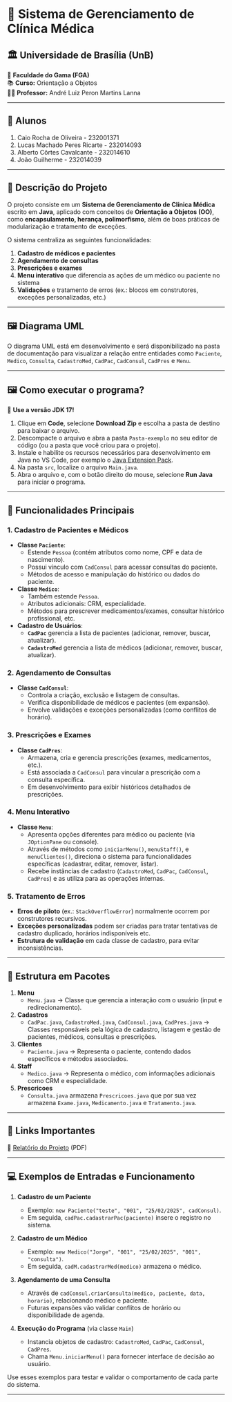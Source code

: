 # 📌 **Sistema de Gerenciamento de Clínica Médica**

## 🏛️ Universidade de Brasília (UnB)  
📍 **Faculdade do Gama (FGA)**  
📚 **Curso:** Orientação a Objetos  
👨‍🏫 **Professor:** André Luiz Peron Martins Lanna  

---

## 👥 **Alunos**  
1. Caio Rocha de Oliveira - 232001371  
2. Lucas Machado Peres Ricarte - 232014093  
3. Alberto Côrtes Cavalcante - 232014610  
4. João Guilherme - 232014039  

---

## 📖 **Descrição do Projeto**  
O projeto consiste em um **Sistema de Gerenciamento de Clínica Médica** escrito em **Java**, aplicado com conceitos de **Orientação a Objetos (OO)**, como **encapsulamento, herança, polimorfismo**, além de boas práticas de modularização e tratamento de exceções.  

O sistema centraliza as seguintes funcionalidades:  
1. **Cadastro de médicos e pacientes**  
2. **Agendamento de consultas**  
3. **Prescrições e exames**  
4. **Menu interativo** que diferencia as ações de um médico ou paciente no sistema  
5. **Validações** e tratamento de erros (ex.: blocos em construtores, exceções personalizadas, etc.)

---

## 🖼️ **Diagrama UML**  
O diagrama UML está em desenvolvimento e será disponibilizado na pasta de documentação para visualizar a relação entre entidades como `Paciente`, `Medico`, `Consulta`, `CadastroMed`, `CadPac`, `CadConsul`, `CadPres` e `Menu`.

---

## 🖼️ **Como executar o programa?**

📌 **Use a versão JDK 17!**

1. Clique em **Code**, selecione **Download Zip** e escolha a pasta de destino para baixar o arquivo.  
2. Descompacte o arquivo e abra a pasta `Pasta-exemplo` no seu editor de código (ou a pasta que você criou para o projeto).  
3. Instale e habilite os recursos necessários para desenvolvimento em Java no VS Code, por exemplo o [Java Extension Pack](https://marketplace.visualstudio.com/items?itemName=vscjava.vscode-java-pack).  
4. Na pasta `src`, localize o arquivo `Main.java`.  
5. Abra o arquivo e, com o botão direito do mouse, selecione **Run Java** para iniciar o programa.  

---

## 🎯 **Funcionalidades Principais**

### 1. Cadastro de Pacientes e Médicos  
- **Classe `Paciente`**:  
  - Estende `Pessoa` (contém atributos como nome, CPF e data de nascimento).  
  - Possui vínculo com `CadConsul` para acessar consultas do paciente.  
  - Métodos de acesso e manipulação do histórico ou dados do paciente.  
- **Classe `Medico`**:  
  - Também estende `Pessoa`.  
  - Atributos adicionais: CRM, especialidade.  
  - Métodos para prescrever medicamentos/exames, consultar histórico profissional, etc.  
- **Cadastro de Usuários**:  
  - **`CadPac`** gerencia a lista de pacientes (adicionar, remover, buscar, atualizar).  
  - **`CadastroMed`** gerencia a lista de médicos (adicionar, remover, buscar, atualizar).  

### 2. Agendamento de Consultas  
- **Classe `CadConsul`**:  
  - Controla a criação, exclusão e listagem de consultas.  
  - Verifica disponibilidade de médicos e pacientes (em expansão).  
  - Envolve validações e exceções personalizadas (como conflitos de horário).  

### 3. Prescrições e Exames  
- **Classe `CadPres`**:  
  - Armazena, cria e gerencia prescrições (exames, medicamentos, etc.).  
  - Está associada a `CadConsul` para vincular a prescrição com a consulta específica.  
  - Em desenvolvimento para exibir históricos detalhados de prescrições.  

### 4. Menu Interativo  
- **Classe `Menu`**:  
  - Apresenta opções diferentes para médico ou paciente (via `JOptionPane` ou console).  
  - Através de métodos como `iniciarMenu()`, `menuStaff()`, e `menuClientes()`, direciona o sistema para funcionalidades específicas (cadastrar, editar, remover, listar).  
  - Recebe instâncias de cadastro (`CadastroMed`, `CadPac`, `CadConsul`, `CadPres`) e as utiliza para as operações internas.  

### 5. Tratamento de Erros  
- **Erros de piloto** (ex.: `StackOverflowError`) normalmente ocorrem por construtores recursivos.  
- **Exceções personalizadas** podem ser criadas para tratar tentativas de cadastro duplicado, horários indisponíveis etc.  
- **Estrutura de validação** em cada classe de cadastro, para evitar inconsistências.

---

## 🔧 **Estrutura em Pacotes**

1. **Menu**  
   - `Menu.java` → Classe que gerencia a interação com o usuário (input e redirecionamento).  
2. **Cadastros**  
   - `CadPac.java`, `CadastroMed.java`, `CadConsul.java`, `CadPres.java` → Classes responsáveis pela lógica de cadastro, listagem e gestão de pacientes, médicos, consultas e prescrições.  
3. **Clientes**  
   - `Paciente.java` → Representa o paciente, contendo dados específicos e métodos associados.  
4. **Staff**  
   - `Medico.java` → Representa o médico, com informações adicionais como CRM e especialidade.
5. **Prescricoes**
    - `Consulta.java` armazena `Prescricoes.java` que por sua vez armazena `Exame.java`, `Medicamento.java` e `Tratamento.java`.

---

## 📎 **Links Importantes**  
📄 [Relatório do Projeto](https://docs.google.com/document/d/1fNnKa6suEFJWIc99kBT06Rlkf1g5YCdsVFzcoOHz3Hs/edit?tab=t.0) (PDF)

---

## 💻 **Exemplos de Entradas e Funcionamento**

1. **Cadastro de um Paciente**  
   - Exemplo: `new Paciente("teste", "001", "25/02/2025", cadConsul)`.  
   - Em seguida, `cadPac.cadastrarPac(paciente)` insere o registro no sistema.  

2. **Cadastro de um Médico**  
   - Exemplo: `new Medico("Jorge", "001", "25/02/2025", "001", "consulta")`.  
   - Em seguida, `cadM.cadastrarMed(medico)` armazena o médico.  

3. **Agendamento de uma Consulta**  
   - Através de `cadConsul.criarConsulta(medico, paciente, data, horario)`, relacionando médico e paciente.  
   - Futuras expansões vão validar conflitos de horário ou disponibilidade de agenda.  

4. **Execução do Programa** (via classe `Main`)  
   - Instancia objetos de cadastro: `CadastroMed`, `CadPac`, `CadConsul`, `CadPres`.  
   - Chama `Menu.iniciarMenu()` para fornecer interface de decisão ao usuário.  

Use esses exemplos para testar e validar o comportamento de cada parte do sistema.  

---

